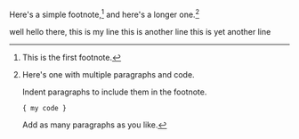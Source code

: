 Here's a simple footnote,[^3] and here's a longer one.[^bignote]

well hello there, this is my line
this is another line
this is yet another line

[^3]: This is the first footnote.

[^bignote]: Here's one with multiple paragraphs and code.

    Indent paragraphs to include them in the footnote.

    `{ my code }`

    Add as many paragraphs as you like.

